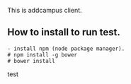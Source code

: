This is addcampus client.

## How to install to run test.
    - install npm (node package manager).
	# npm install -g bower
	# bower install
test
